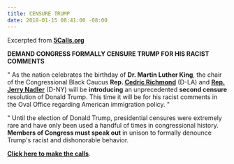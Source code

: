 ```yaml
---
title: CENSURE TRUMP
date: 2018-01-15 08:41:00 -08:00
---
```


Excerpted from [**5Calls.org**
](https://5calls.org/issue/demand-congress-censure-trump)

**DEMAND CONGRESS FORMALLY CENSURE TRUMP FOR HIS RACIST COMMENTS**

"  As the nation celebrates the birthday of **Dr. Martin Luther King**, the chair of the Congressional Black Caucus **Rep. [Cedric Richmond](https://richmond.house.gov/)** (D-LA) and **[Rep. Jerry Nadler](https://nadler.house.gov/)** (D-NY) will be **introducing** an unprecedented **second censure** resolution of Donald Trump. This time it will be for his racist comments in the Oval Office regarding American immigration policy.  "

"  Until the election of Donald Trump, presidential censures were extremely rare and have only been used a handful of times in congressional history. **Members of Congress must speak out** in unison to formally denounce Trump's racist and dishonorable behavior.

[**Click here to make the calls**](https://5calls.org/issue/demand-congress-censure-trump).